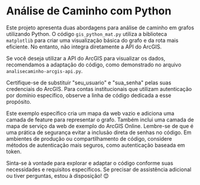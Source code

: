 # Análise de Caminho com Python

Este projeto apresenta duas abordagens para análise de caminho em grafos utilizando Python. O código `gis_python_mat.py` utiliza a biblioteca `matplotlib` para criar uma visualização básica do grafo e da rota mais eficiente. No entanto, não integra diretamente a API do ArcGIS.

Se você deseja utilizar a API do ArcGIS para visualizar os dados, recomendamos a adaptação do código, como demonstrado no arquivo `analisecaminho-arcgis-api.py`.

Certifique-se de substituir "seu_usuario" e "sua_senha" pelas suas credenciais do ArcGIS. Para contas institucionais que utilizam autenticação por domínio específico, observe a linha de código dedicada a esse propósito.

Este exemplo específico cria um mapa da web vazio e adiciona uma camada de feature para representar o grafo. Também inclui uma camada de mapa de serviço da web de exemplo do ArcGIS Online. Lembre-se de que é uma prática de segurança evitar a inclusão direta de senhas no código. Em ambientes de produção ou compartilhamento de código, considere métodos de autenticação mais seguros, como autenticação baseada em token.

Sinta-se à vontade para explorar e adaptar o código conforme suas necessidades e requisitos específicos. Se precisar de assistência adicional ou tiver perguntas, estou à disposição! 😊
